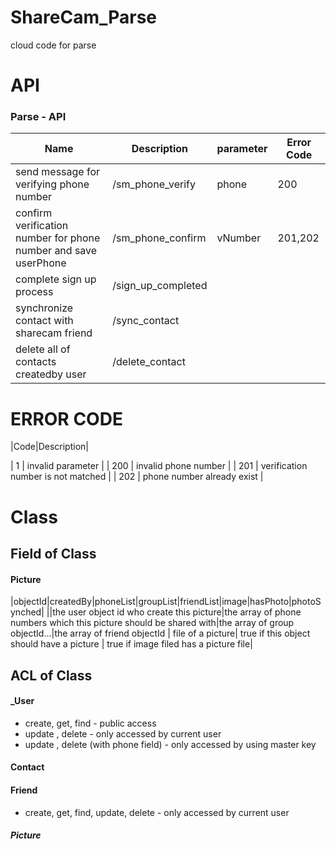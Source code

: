 # ShareCam_Parse

cloud code for parse


# API 

### Parse - API

| Name | Description| parameter |Error Code |
| ------------- | ----------- | ----------- |----------- |
| send message for verifying phone number | /sm_phone_verify| phone | 200 |
| confirm verification number for phone number and save userPhone |  /sm_phone_confirm| vNumber | 201,202 |
| complete sign up process | /sign_up_completed | | | 
| synchronize contact with sharecam friend | /sync_contact | | |
| delete all of contacts createdby user | /delete_contact | | |

# ERROR CODE

|Code|Description| 

| 1 |  invalid parameter   |
| 200 | invalid phone number |
| 201 | verification number is not matched |
| 202 | phone number already exist |

# Class
## Field of Class

#### Picture

|objectId|createdBy|phoneList|groupList|friendList|image|hasPhoto|photoSynched|
||the user object id who create this picture|the array of phone numbers which this picture should be shared with|the array of group objectId...|the array of friend objectId | file of a picture| true if this object should have a picture | true if image filed has a picture file|

## ACL of Class

#### _User
- create, get, find  - public access
- update , delete - only accessed by current user
- update , delete (with phone field) - only accessed by using master key 

#### Contact

#### Friend
- create, get, find, update, delete - only accessed by current user

##### Picture



  
